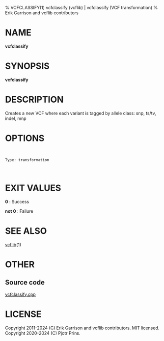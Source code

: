 % VCFCLASSIFY(1) vcfclassify (vcflib) | vcfclassify (VCF transformation)
% Erik Garrison and vcflib contributors

# NAME

**vcfclassify**

# SYNOPSIS

**vcfclassify** <vcf file>

# DESCRIPTION

Creates a new VCF where each variant is tagged by allele class: snp, ts/tv, indel, mnp



# OPTIONS

```


Type: transformation

      

```





# EXIT VALUES

**0**
: Success

**not 0**
: Failure

# SEE ALSO



[vcflib](./vcflib.md)(1)



# OTHER

## Source code

[vcfclassify.cpp](https://github.com/vcflib/vcflib/blob/master/src/vcfclassify.cpp)

# LICENSE

Copyright 2011-2024 (C) Erik Garrison and vcflib contributors. MIT licensed.
Copyright 2020-2024 (C) Pjotr Prins.

<!--
  Created with ./scripts/bin2md.rb scripts/bin2md-template.erb
-->
